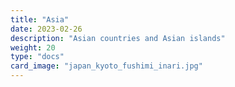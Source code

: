 ```yaml
---
title: "Asia"
date: 2023-02-26
description: "Asian countries and Asian islands"
weight: 20
type: "docs"
card_image: "japan_kyoto_fushimi_inari.jpg"
---
```

